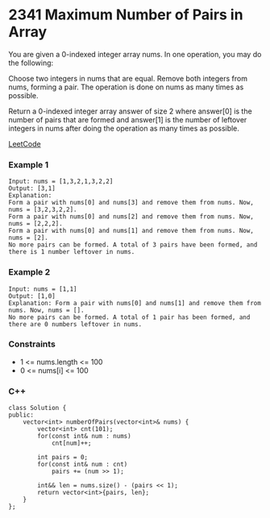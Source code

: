 # 2341 Maximum Number of Pairs in Array

You are given a 0-indexed integer array nums. In one operation, you may do the following:

Choose two integers in nums that are equal.
Remove both integers from nums, forming a pair.
The operation is done on nums as many times as possible.

Return a 0-indexed integer array answer of size 2 where answer[0] is the number of pairs that are formed and answer[1] is the number of leftover integers in nums after doing the operation as many times as possible.

[LeetCode](https://leetcode.cn/problems/minimum-amount-of-time-to-fill-cups/)

### Example 1

```
Input: nums = [1,3,2,1,3,2,2]
Output: [3,1]
Explanation:
Form a pair with nums[0] and nums[3] and remove them from nums. Now, nums = [3,2,3,2,2].
Form a pair with nums[0] and nums[2] and remove them from nums. Now, nums = [2,2,2].
Form a pair with nums[0] and nums[1] and remove them from nums. Now, nums = [2].
No more pairs can be formed. A total of 3 pairs have been formed, and there is 1 number leftover in nums.
```

### Example 2

```
Input: nums = [1,1]
Output: [1,0]
Explanation: Form a pair with nums[0] and nums[1] and remove them from nums. Now, nums = [].
No more pairs can be formed. A total of 1 pair has been formed, and there are 0 numbers leftover in nums.
```

### Constraints

* 1 <= nums.length <= 100
* 0 <= nums[i] <= 100


### C++ 

```
class Solution {
public:
    vector<int> numberOfPairs(vector<int>& nums) {
        vector<int> cnt(101);
        for(const int& num : nums)
            cnt[num]++;
        
        int pairs = 0;
        for(const int& num : cnt)
            pairs += (num >> 1);
        
        int&& len = nums.size() - (pairs << 1);
        return vector<int>{pairs, len};
    }
};
```